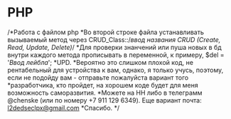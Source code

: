 # PHP
/*Работа с файлом php
*Во второй строке файла устанавливать вызываемый метод через CRUD_Class::/*ввод названия CRUD (Create, Read, Update, Delete)*/
*Для проверки знанчений или пуша новых в бд внутри каждого метода прописывать в переменной, к примеру, $del = '*Ввод лейбла*';
*UPD. 
*Вероятно это слишком плохой код, не рентабельный для устройства к вам, однако, я только учусь, поэтому, если не подойду вам - отправьте пожалуйста вариант того *разработчика, кто пройдет, на хорошем коде будет для меня возможность саморазвития.
*Можете на HH либо в телеграмм @chenske (или по номеру +7 911 129 6349). Еще вариант почта: l2dedseclpx@gmail.com
*Спасибо.
*/
